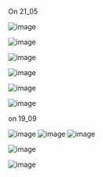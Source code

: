 

On 21_05 

![image](https://github.com/user-attachments/assets/7295fc5d-1f95-4ee7-be40-b6f5b5fad40d)


![image](https://github.com/user-attachments/assets/b41f352b-f8ed-40ca-89d0-5e8c08778f36)


![image](https://github.com/user-attachments/assets/8101bbd7-e136-4614-89ae-c33b8604b3e2)

![image](https://github.com/user-attachments/assets/2f754bf0-779f-4b30-bba7-caee09f6b7f3)

![image](https://github.com/user-attachments/assets/bd08c2a4-9e2d-43e8-bb2f-9231ffec1ff5)


![image](https://github.com/user-attachments/assets/09a08e16-9cbc-4e3f-816a-1d1bd2da2c9d)







on 19_09 



![image](https://github.com/user-attachments/assets/72e02f3d-4066-4119-af34-9fa89cf8608c)
![image](https://github.com/user-attachments/assets/de582795-a986-468d-a2e6-33708971045b)
![image](https://github.com/user-attachments/assets/918d3805-e609-4f9d-a82e-b011e5731384)


![image](https://github.com/user-attachments/assets/abc5d135-0cbe-4a69-b946-7eabd2c3efad)



![image](https://github.com/user-attachments/assets/e4b3a386-b8dd-4c0a-8e96-da9daa72f6bc)



